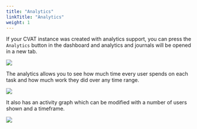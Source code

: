 ```yaml
---
title: "Analytics"
linkTitle: "Analytics"
weight: 1
---
```


If your CVAT instance was created with analytics support, you can press the `Analytics` button in the dashboard
and analytics and journals will be opened in a new tab.

![](../../../../../images/image113.jpg)

The analytics allows you to see how much time every user spends on each task
and how much work they did over any time range.

![](../../../../../images/image097.jpg)

It also has an activity graph which can be modified with a number of users shown and a timeframe.

![](../../../../../images/image096.jpg)